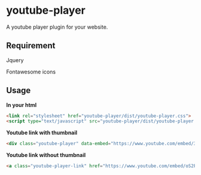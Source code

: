 # youtube-player

A youtube player plugin for your website.

## Requirement
Jquery

Fontawesome icons


## Usage

**In your html**


```html
<link rel="stylesheet" href="youtube-player/dist/youtube-player.css">
<script type="text/javascript" src="youtube-player/dist/youtube-player.js"></script>
```

**Youtube link with thumbnail**
```html
<div class="youtube-player" data-embed="https://www.youtube.com/embed/34T90cRZtZo"></div>
```

**Youtube link without thumbnail**
```html
<a class="youtube-player-link" href="https://www.youtube.com/embed/oS2PrQtS27U">Youtube title</a>
```